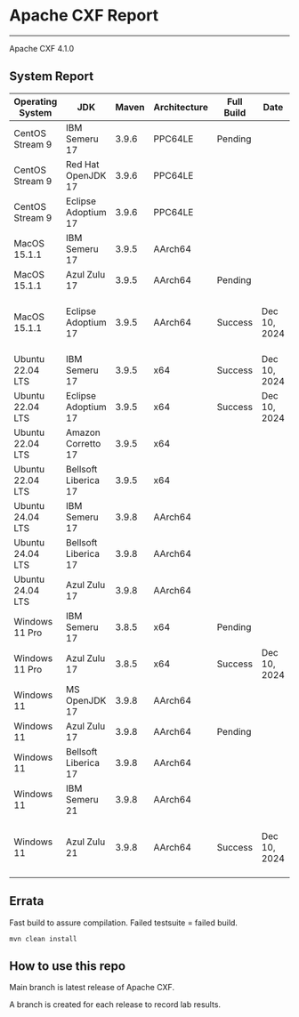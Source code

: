 # Apache CXF Report
--- 

Apache CXF 4.1.0

## System Report

| Operating System    | JDK       | Maven | Architecture | Full Build | Date  | Notes |
|---------------------|-----------|-------|--------------|------------|-------|-------|
| CentOS Stream 9     | IBM Semeru 17  | 3.9.6 | PPC64LE      | Pending  |  | |
| CentOS Stream 9     | Red Hat OpenJDK 17  | 3.9.6 | PPC64LE      |  |  | |
| CentOS Stream 9     | Eclipse Adoptium 17  | 3.9.6 | PPC64LE      |  |  | |
| MacOS 15.1.1          | IBM Semeru 17  | 3.9.5 | AArch64      |  |  | |
| MacOS 15.1.1          | Azul Zulu 17  | 3.9.5 | AArch64     | Pending |  | |
| MacOS 15.1.1          | Eclipse Adoptium 17  | 3.9.5 | AArch64      | Success | Dec 10, 2024  | Failed test cases in SEE for Tomcat/Undertow, and WS Discovery API |
| Ubuntu 22.04 LTS    | IBM Semeru 17  | 3.9.5 | x64      | Success | Dec 10, 2024 | |
| Ubuntu 22.04 LTS    | Eclipse Adoptium 17  | 3.9.5 | x64     | Success | Dec 10, 2024 | ||
| Ubuntu 22.04 LTS    | Amazon Corretto 17  | 3.9.5 | x64      |  |  | |
| Ubuntu 22.04 LTS    | Bellsoft Liberica 17  | 3.9.5 | x64      |  |  | |
| Ubuntu 24.04 LTS    | IBM Semeru 17  | 3.9.8 | AArch64      |  |  | |
| Ubuntu 24.04 LTS    | Bellsoft Liberica 17 | 3.9.8 | AArch64      |  |  | |
| Ubuntu 24.04 LTS    | Azul Zulu 17  | 3.9.8 | AArch64      |  |  | |
| Windows 11 Pro      | IBM Semeru 17  | 3.8.5 | x64      | Pending |  | |
| Windows 11 Pro      | Azul Zulu 17  | 3.8.5 | x64      | Success | Dec 10, 2024 | |
| Windows 11       | MS OpenJDK 17  | 3.9.8 | AArch64      |  |  | |
| Windows 11       | Azul Zulu 17  | 3.9.8 | AArch64      | Pending |  | |
| Windows 11       | Bellsoft Liberica 17  | 3.9.8 | AArch64      |  |  | |
| Windows 11       | IBM Semeru 21  | 3.9.8 | AArch64      |  |  | |
| Windows 11       | Azul Zulu 21  | 3.9.8 | AArch64      | Success | Dec 10, 2024 | Failed test case in Distributed Tracing Integration System Tests |



## Errata


Fast build to assure compilation. Failed testsuite = failed build.
```
mvn clean install
```

## How to use this repo

Main branch is latest release of Apache CXF.

A branch is created for each release to record lab results.
